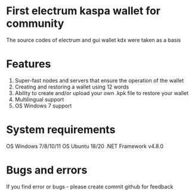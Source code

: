 # First electrum kaspa wallet for community

The source codes of electrum and gui wallet kdx were taken as a basis

# Features

1) Super-fast nodes and servers that ensure the operation of the wallet
2) Creating and restoring a wallet using 12 words
3) Ability to create and/or upload your own .kpk file to restore your wallet
4) Multilingual support
5) OS Windows 7 support

# System requirements

OS Windows 7/8/10/11
OS Ubuntu 18/20
.NET Framework v4.8.0

# Bugs and errors

If you find error or bugs - please create commit github for feedback

